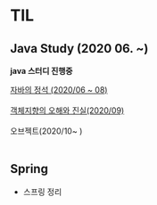 # TIL



## Java Study (2020 06. ~)



**java 스터디 진행중**


<a href="https://github.com/HyunSung-Na/TIL/tree/master/Books/%EC%9E%90%EB%B0%94%EC%9D%98%20%EC%A0%95%EC%84%9D">
자바의 정석 (2020/06 ~ 08)
</a>
</br>
</br>
<a href="https://github.com/HyunSung-Na/TIL/tree/master/Books/%EA%B0%9D%EC%B2%B4%EC%A7%80%ED%96%A5%EC%9D%98%20%EC%82%AC%EC%8B%A4%EA%B3%BC%20%EC%98%A4%ED%95%B4">
객체지향의 오해와 진실(2020/09)
</a>
</br>
</br>
오브젝트(2020/10~ )

</br>
</br>

## Spring

- 스프링 정리

  

